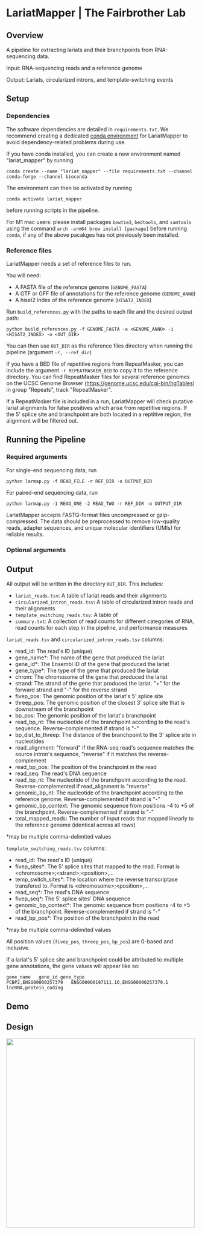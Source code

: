 # LariatMapper | The Fairbrother Lab

## Overview

A pipeline for extracting lariats and their branchpoints from RNA-sequencing data. 

Input: RNA-sequencing reads and a reference genome

Output: Lariats, circularized introns, and template-switching events

## Setup

### Dependencies
The software dependencies are detailed in `requirements.txt`. We recommend creating a dedicated [conda environment](https://docs.conda.io/projects/conda/en/latest/index.html) for LariatMapper to avoid dependency-related problems during use.

If you have conda installed, you can create a new environment named "lariat_mapper" by running

	conda create --name "lariat_mapper" --file requirements.txt --channel conda-forge --channel bioconda

The environment can then be activated by running

	conda activate lariat_mapper
 
before running scripts in the pipeline.

For M1 mac users: please install packages `bowtie2`, `bedtools`, and `samtools` using the command `arch -arm64 brew install [package]` before running `conda`, if any of the above pacakges has not previously been installed.

### Reference files
LariatMapper needs a set of reference files to run. 

You will need:
- A FASTA file of the reference genome (`GENOME_FASTA`)
- A GTF or GFF file of annotations for the reference genome (`GENOME_ANNO`)
- A hisat2 index of the reference genome (`HISAT2_INDEX`)

Run `build_references.py` with the paths to each file and the desired output path:

	python build_references.py -f GENOME_FASTA -a <GENOME_ANNO> -i <HISAT2_INDEX> -o <OUT_DIR>

You can then use `OUT_DIR` as the reference files directory when running the pipeline (argument `-r, --ref_dir`)

If you have a BED file of repetitive regions from RepeatMasker, you can include the argument `-r REPEATMASKER_BED` to copy it to the reference directory. You can find RepeatMasker files for several reference genomes on the UCSC Genome Browser (https://genome.ucsc.edu/cgi-bin/hgTables) in group "Repeats", track "RepeatMasker". 

If a RepeatMasker file is included in a run, LariatMapper will check putative lariat alignments for false positives which arise from repetitive regions. If the 5' splice site and branchpoint are both located in a reptitive region, the alignment will be filtered out.


## Running the Pipeline
### Required arguments 
For single-end sequencing data, run

	python larmap.py -f READ_FILE -r REF_DIR -o OUTPUT_DIR

For paired-end sequencing data, run

	python larmap.py -1 READ_ONE -2 READ_TWO -r REF_DIR -o OUTPUT_DIR

LariatMapper accepts FASTQ-format files uncompressed or gzip-compressed. The data should be preprocessed to remove low-quality reads, adapter sequences, and unique molecular identifiers (UMIs) for reliable results. 



### Optional arguments


## Output
All output will be written in the directory `OUT_DIR`. This includes:
	
- `lariat_reads.tsv`: A table of lariat reads and their alignments
- `circularized_intron_reads.tsv`: A table of circularized intron reads and their alignments
- `template_switching_reads.tsv`: A table of 
- `summary.txt`: A collection of read counts for different categories of RNA, read counts for each step in the pipeline, and performance measures

`lariat_reads.tsv` and `circularized_intron_reads.tsv` columns:

- read_id: The read's ID (unique)
- gene_name*: The name of the gene that produced the lariat 
- gene_id*: The Ensembl ID of the gene that produced the lariat
- gene_type*: The type of the gene that produced the lariat 
- chrom: The chromosome of the gene that produced the lariat
- strand: The strand of the gene that produced the lariat. "+" for the forward strand and "-" for the reverse strand
- fivep_pos: The genomic position of the lariat's 5' splice site 
- threep_pos: The genomic position of the closest 3' splice site that is downstream of the branchpoint
- bp_pos: The genomic position of the lariat's branchpoint 
- read_bp_nt: The nucleotide of the branchpoint according to the read's sequence. Reverse-complemented if strand is "-"
- bp_dist_to_threep: The distance of the branchpoint to the 3' splice site in nucleotides
- read_alignment: "forward" if the RNA-seq read's sequence matches the source intron's sequence, "reverse" if it matches the reverse-complement
- read_bp_pos: The position of the branchpoint in the read
- read_seq: The read's DNA sequence 
- read_bp_nt: The nucleotide of the branchpoint according to the read. Reverse-complemented if read_alignment is "reverse"
- genomic_bp_nt: The nucleotide of the branchpoint according to the reference genome. Reverse-complemented if strand is "-"
- genomic_bp_context: The genomic sequence from positions -4 to +5 of the branchpoint. Reverse-complemented if strand is "-"
- total_mapped_reads: The number of input reads that mapped linearly to the reference genome (identical across all rows)

*may be multiple comma-delimited values

`template_switching_reads.tsv` columns:

- read_id: The read's ID (unique)
- fivep_sites*: The 5' splice sites that mapped to the read. Format is \<chromosome>;\<strand>;\<position>,...
- temp_switch_sites*: The location where the reverse transcriptase transfered to. Format is \<chromosome>;\<position>,...
- read_seq*: The read's DNA sequence
- fivep_seq*: The 5' splice sites' DNA sequence
- genomic_bp_context*: The genomic sequence from positions -4 to +5 of the branchpoint. Reverse-complemented if strand is "-"
- read_bp_pos*: The position of the branchpoint in the read 

*may be multiple comma-delimited values

All position values (`fivep_pos`, `threep_pos`, `bp_pos`) are 0-based and inclusive. 

If a lariat's 5' splice site and branchpoint could be attributed to multiple gene annotations, the gene values will appear like so:

	gene_name	gene_id	gene_type
	PCBP2,ENSG00000257379	ENSG00000197111.16,ENSG00000257379.1	lncRNA,protein_coding


## Demo


## Design


<img src="resources/images/LariatMapper.png" alt="" width="500"/>
